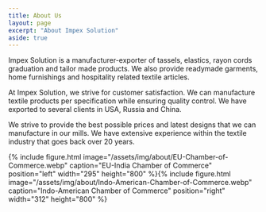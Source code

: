 ```yaml
---
title: About Us
layout: page
excerpt: "About Impex Solution"
aside: true
---
```


Impex Solution is a manufacturer-exporter of tassels, elastics, rayon cords graduation and tailor made products. We also provide readymade garments, home furnishings and hospitality related textile articles.

At Impex Solution, we strive for customer satisfaction. We can manufacture textile products per specification while ensuring quality control. We have exported to several clients in USA, Russia and China. 

We strive to provide the best possible prices and latest designs that we can manufacture in our mills. We have extensive experience within the textile industry that goes back over 20 years.

{% include figure.html image="/assets/img/about/EU-Chamber-of-Commerce.webp" caption="EU-India Chamber of Commerce" position="left" width="295" height="800" %}{% include figure.html image="/assets/img/about/Indo-American-Chamber-of-Commerce.webp" caption="Indo-American Chamber of Commerce" position="right" width="312" height="800" %}
